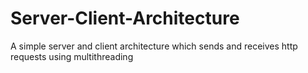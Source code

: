 # Server-Client-Architecture
A simple server and client architecture which sends and receives http requests using multithreading
